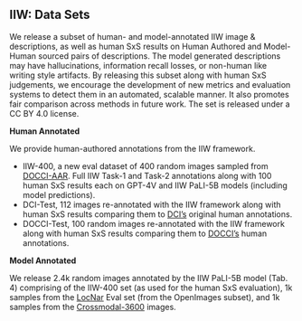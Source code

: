 ## IIW: Data Sets
We release a subset of human- and model-annotated IIW image & descriptions, as well as human SxS results on Human Authored and Model-Human sourced pairs of descriptions. The model generated descriptions may have hallucinations, information recall losses, or non-human like writing style artifacts. By releasing this subset along with human SxS judgements, we encourage the development of new metrics and evaluation systems to detect them in an automated, scalable manner. It also promotes fair comparison across methods in future work. The set is released under a CC BY 4.0 license.

<b>Human Annotated</b> 

We provide human-authored annotations from the IIW
framework.
<ul>
  <li>IIW-400, a new eval dataset of 400 random images sampled from <a href="https://arxiv.org/abs/2404.19753">DOCCI-AAR</a>. Full IIW Task-1 and Task-2 annotations along with 100 human SxS results each on GPT-4V and IIW PaLI-5B models (including model predictions).</li>
  <li>DCI-Test, 112 images re-annotated with the IIW framework along with human SxS results comparing them to <a href="https://arxiv.org/abs/2312.08578">DCI’s</a> original human annotations.</li> 
  <li>DOCCI-Test, 100 random images re-annotated with the IIW framework along with human SxS results comparing them to <a href="https://arxiv.org/abs/2404.19753">DOCCI’s</a> human annotations.</li>
</ul>

<b>Model Annotated</b> 

We release 2.4k random images annotated by the IIW PaLI-5B model (Tab. 4) comprising of the IIW-400 set (as used for the human SxS evaluation), 1k samples from the <a href="https://arxiv.org/abs/1912.03098">LocNar</a> Eval set (from the OpenImages subset), and 1k samples from the <a href="https://arxiv.org/abs/2205.12522">Crossmodal-3600</a> images.
